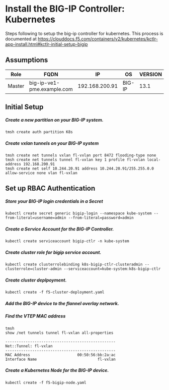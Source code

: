 # Install the BIG-IP Controller: Kubernetes 
Steps following to setup the big-ip controller for kubernetes. This process is documented at https://clouddocs.f5.com/containers/v2/kubernetes/kctlr-app-install.html#kctlr-initial-setup-bigip

## Assumptions
|Role|FQDN|IP|OS|VERSION|
|----|----|----|----|----|
|Master|big-ip-ve1-pme.example.com|192.168.200.91|BIG-IP|13.1|

## Initial Setup

##### Create a new partition on your BIG-IP system.
```
tmsh create auth partition K8s
```
##### Create vxlan tunnels on your BIG-IP system
```
tmsh create net tunnels vxlan fl-vxlan port 8472 flooding-type none
tmsh create net tunnels tunnel fl-vxlan key 1 profile fl-vxlan local-address 192.168.200.91
tmsh create net self 10.244.20.91 address 10.244.20.91/255.255.0.0 allow-service none vlan fl-vxlan
```

## Set up RBAC Authentication

##### Store your BIG-IP login credentials in a Secret
```
kubectl create secret generic bigip-login --namespace kube-system --from-literal=username=admin --from-literal=password=admin
```
##### Create a Service Account for the BIG-IP Controller.
```
kubectl create serviceaccount bigip-ctlr -n kube-system
```
##### Create cluster role for bigip service account.
```
kubectl create clusterrolebinding k8s-bigip-ctlr-clusteradmin --clusterrole=cluster-admin --serviceaccount=kube-system:k8s-bigip-ctlr
```
##### Create cluster deplpoyment.
```
kubectl create -f f5-cluster-deployment.yaml
```
##### Add the BIG-IP device to the flannel overlay network.
##### Find the VTEP MAC address
```
tmsh
show /net tunnels tunnel fl-vxlan all-properties

-------------------------------------------------
Net::Tunnel: fl-vxlan
-------------------------------------------------
MAC Address                     00:50:56:bb:2a:ac
Interface Name                           fl-vxlan
```
##### Create a Kubernetes Node for the BIG-IP device.
```
kubectl create -f f5-bigip-node.yaml
```
